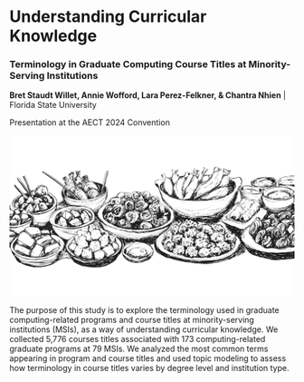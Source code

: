# Understanding Curricular Knowledge

### Terminology in Graduate Computing Course Titles at Minority-Serving Institutions

**Bret Staudt Willet, Annie Wofford, Lara Perez-Felkner, & Chantra Nhien** | Florida State University

Presentation at the AECT 2024 Convention

![](img/food.png)

The purpose of this study is to explore the terminology used in graduate computing-related programs and course titles at minority-serving institutions (MSIs), as a way of understanding curricular knowledge. We collected 5,776 courses titles associated with 173 computing-related graduate programs at 79 MSIs. We analyzed the most common terms appearing in program and course titles and used topic modeling to assess how terminology in course titles varies by degree level and institution type.